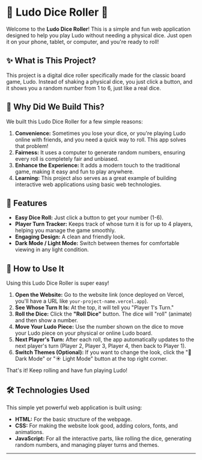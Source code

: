 # 🎲 Ludo Dice Roller 🎲

Welcome to the **Ludo Dice Roller**! This is a simple and fun web application designed to help you play Ludo without needing a physical dice. Just open it on your phone, tablet, or computer, and you're ready to roll!

## ✨ What is This Project?

This project is a digital dice roller specifically made for the classic board game, Ludo. Instead of shaking a physical dice, you just click a button, and it shows you a random number from 1 to 6, just like a real dice.

## 🎯 Why Did We Build This?

We built this Ludo Dice Roller for a few simple reasons:

1.  **Convenience:** Sometimes you lose your dice, or you're playing Ludo online with friends, and you need a quick way to roll. This app solves that problem!
2.  **Fairness:** It uses a computer to generate random numbers, ensuring every roll is completely fair and unbiased.
3.  **Enhance the Experience:** It adds a modern touch to the traditional game, making it easy and fun to play anywhere.
4.  **Learning:** This project also serves as a great example of building interactive web applications using basic web technologies.

## 🌟 Features

*   **Easy Dice Roll:** Just click a button to get your number (1-6).
*   **Player Turn Tracker:** Keeps track of whose turn it is for up to 4 players, helping you manage the game smoothly.
*   **Engaging Design:** A clean and friendly look.
*   **Dark Mode / Light Mode:** Switch between themes for comfortable viewing in any light condition.

## 🚀 How to Use It

Using this Ludo Dice Roller is super easy!

1.  **Open the Website:** Go to the website link (once deployed on Vercel, you'll have a URL like `your-project-name.vercel.app`).
2.  **See Whose Turn It Is:** At the top, it will tell you "Player 1's Turn."
3.  **Roll the Dice:** Click the **"Roll Dice"** button. The dice will "roll" (animate) and then show a number.
4.  **Move Your Ludo Piece:** Use the number shown on the dice to move your Ludo piece on your physical or online Ludo board.
5.  **Next Player's Turn:** After each roll, the app automatically updates to the next player's turn (Player 2, Player 3, Player 4, then back to Player 1).
6.  **Switch Themes (Optional):** If you want to change the look, click the "🌙 Dark Mode" or "☀️ Light Mode" button at the top right corner.

That's it! Keep rolling and have fun playing Ludo!

## 🛠️ Technologies Used

This simple yet powerful web application is built using:

*   **HTML:** For the basic structure of the webpage.
*   **CSS:** For making the website look good, adding colors, fonts, and animations.
*   **JavaScript:** For all the interactive parts, like rolling the dice, generating random numbers, and managing player turns and themes.

---